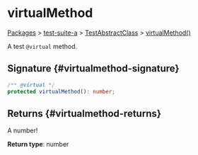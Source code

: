 # virtualMethod

[Packages](/) > [test-suite-a](/test-suite-a/) > [TestAbstractClass](/test-suite-a/testabstractclass-class/) > [virtualMethod()](/test-suite-a/testabstractclass-class/virtualmethod-method)

A test `@virtual` method.

## Signature {#virtualmethod-signature}

```typescript
/** @virtual */
protected virtualMethod(): number;
```

## Returns {#virtualmethod-returns}

A number!

**Return type**: number
